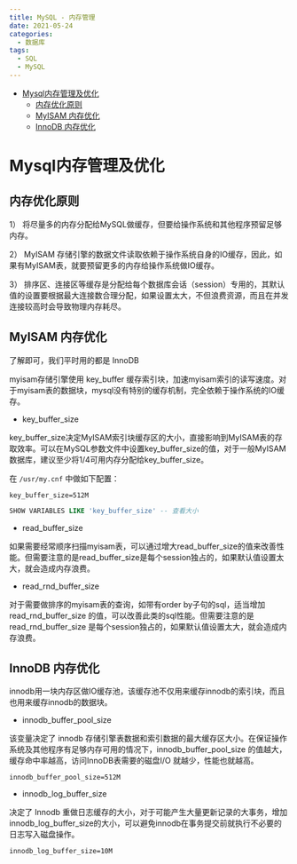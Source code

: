```yaml
---
title: MySQL - 内存管理
date: 2021-05-24 
categories: 
  - 数据库
tags: 
  - SQL
  - MySQL
---
```


<!-- START doctoc generated TOC please keep comment here to allow auto update -->
<!-- DON'T EDIT THIS SECTION, INSTEAD RE-RUN doctoc TO UPDATE -->


- [Mysql内存管理及优化](#mysql%E5%86%85%E5%AD%98%E7%AE%A1%E7%90%86%E5%8F%8A%E4%BC%98%E5%8C%96)
  - [内存优化原则](#%E5%86%85%E5%AD%98%E4%BC%98%E5%8C%96%E5%8E%9F%E5%88%99)
  - [MyISAM 内存优化](#myisam-%E5%86%85%E5%AD%98%E4%BC%98%E5%8C%96)
  - [InnoDB 内存优化](#innodb-%E5%86%85%E5%AD%98%E4%BC%98%E5%8C%96)

<!-- END doctoc generated TOC please keep comment here to allow auto update -->

# Mysql内存管理及优化

## 内存优化原则

1） 将尽量多的内存分配给MySQL做缓存，但要给操作系统和其他程序预留足够内存。

2） MyISAM 存储引擎的数据文件读取依赖于操作系统自身的IO缓存，因此，如果有MyISAM表，就要预留更多的内存给操作系统做IO缓存。

3） 排序区、连接区等缓存是分配给每个数据库会话（session）专用的，其默认值的设置要根据最大连接数合理分配，如果设置太大，不但浪费资源，而且在并发连接较高时会导致物理内存耗尽。



## MyISAM 内存优化

了解即可，我们平时用的都是 InnoDB



myisam存储引擎使用 key_buffer 缓存索引块，加速myisam索引的读写速度。对于myisam表的数据块，mysql没有特别的缓存机制，完全依赖于操作系统的IO缓存。



- key_buffer_size

key_buffer_size决定MyISAM索引块缓存区的大小，直接影响到MyISAM表的存取效率。可以在MySQL参数文件中设置key_buffer_size的值，对于一般MyISAM数据库，建议至少将1/4可用内存分配给key_buffer_size。

在 `/usr/my.cnf` 中做如下配置：

```properties
key_buffer_size=512M
```

```sql
SHOW VARIABLES LIKE 'key_buffer_size' -- 查看大小
```

- read_buffer_size

如果需要经常顺序扫描myisam表，可以通过增大read_buffer_size的值来改善性能。但需要注意的是read_buffer_size是每个session独占的，如果默认值设置太大，就会造成内存浪费。



- read_rnd_buffer_size

对于需要做排序的myisam表的查询，如带有order by子句的sql，适当增加 read_rnd_buffer_size 的值，可以改善此类的sql性能。但需要注意的是 read_rnd_buffer_size 是每个session独占的，如果默认值设置太大，就会造成内存浪费。



## InnoDB 内存优化

innodb用一块内存区做IO缓存池，该缓存池不仅用来缓存innodb的索引块，而且也用来缓存innodb的数据块。



- innodb_buffer_pool_size

该变量决定了 innodb 存储引擎表数据和索引数据的最大缓存区大小。在保证操作系统及其他程序有足够内存可用的情况下，innodb_buffer_pool_size 的值越大，缓存命中率越高，访问InnoDB表需要的磁盘I/O 就越少，性能也就越高。

```properties
innodb_buffer_pool_size=512M
```



- innodb_log_buffer_size

决定了 Innodb 重做日志缓存的大小，对于可能产生大量更新记录的大事务，增加innodb_log_buffer_size的大小，可以避免innodb在事务提交前就执行不必要的日志写入磁盘操作。

```properties
innodb_log_buffer_size=10M
```


